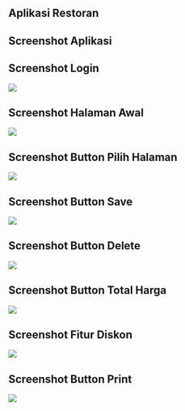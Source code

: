 ## Aplikasi Restoran

## Screenshot Aplikasi

## Screenshot Login
<img src="https://cloud.githubusercontent.com/assets/21971567/23950072/59ebb218-09bc-11e7-9d16-0febef045f37.png"/>

## Screenshot Halaman Awal 
<img src="https://cloud.githubusercontent.com/assets/21971567/23950071/59eafbd4-09bc-11e7-84aa-64ad8a00de2f.png"/>

## Screenshot Button Pilih Halaman
<img src="https://cloud.githubusercontent.com/assets/21971567/23950073/5a20ae00-09bc-11e7-8df4-e2e8f4bceb7d.png"/>

## Screenshot Button Save
<img src="https://cloud.githubusercontent.com/assets/21971567/23950074/5a6877ee-09bc-11e7-8978-337107b776f4.png"/>

## Screenshot Button Delete
<img src="https://cloud.githubusercontent.com/assets/21971567/23950076/5a6f643c-09bc-11e7-9e23-d502f9980870.png"/>

## Screenshot Button Total Harga
<img src="https://cloud.githubusercontent.com/assets/21971567/23950075/5a70228c-09bc-11e7-84aa-11e493148434.png"/>

## Screenshot Fitur Diskon
<img src="https://cloud.githubusercontent.com/assets/21971567/23950150/90ad4bb8-09bc-11e7-8eb6-792b78e793d2.png"/>

## Screenshot Button Print
<img src="https://cloud.githubusercontent.com/assets/21971567/23950151/90b3df28-09bc-11e7-96f0-f77a433cd450.png"/>
